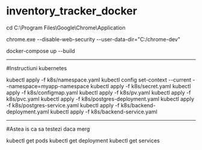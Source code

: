 ﻿# inventory_tracker_docker

cd C:\Program Files\Google\Chrome\Application

chrome.exe --disable-web-security --user-data-dir="C:/chrome-dev"

docker-compose up --build

---

#Instructiuni kubernetes

kubectl apply -f k8s/namespace.yaml
kubectl config set-context --current --namespace=myapp-namespace
kubectl apply -f k8s/secret.yaml
kubectl apply -f k8s/configmap.yaml
kubectl apply -f k8s/pv.yaml
kubectl apply -f k8s/pvc.yaml
kubectl apply -f k8s/postgres-deployment.yaml
kubectl apply -f k8s/postgres-service.yaml
kubectl apply -f k8s/backend-deployment.yaml
kubectl apply -f k8s/backend-service.yaml

---

#Astea is ca sa testezi daca merg

kubectl get pods
kubectl get deployment
kubectl get services

